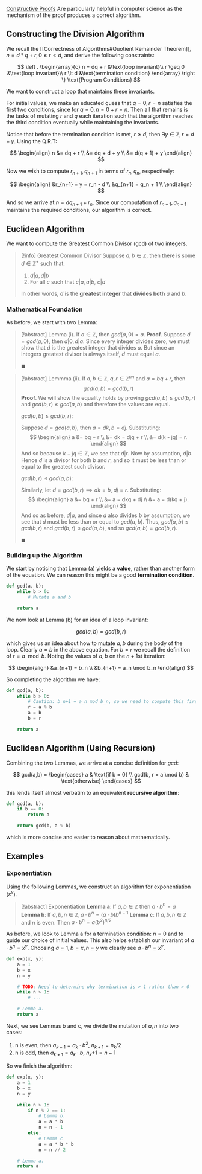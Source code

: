 [Constructive Proofs](https://en.wikipedia.org/wiki/Constructivism_(philosophy_of_mathematics)) Are particularly helpful in computer science as the mechanism of the proof produces a correct algorithm.

## Constructing the Division Algorithm

We recall the [[Correctness of Algorithms#Quotient Remainder Theorem]], $n = d*q + r, 0 \leq r \lt d$, and derive the following constraints:

$$
\left .
\begin{array}{c}
n = dq + r &\text{loop invariant}\\
r \geq 0 &\text{loop invariant}\\
r \lt d &\text{termination condition}
\end{array}
\right \} \text{Program Conditions}
$$

We want to construct a loop that maintains these invariants.

For initial values, we make an educated guess that $q = 0, r = n$ satisfies the first two conditions, since for $q = 0, n = 0 + r = n$. Then all that remains is the tasks of mutating $r$ and $q$ each iteration such that the algorithm reaches the third condition eventually while maintaining the invariants.

Notice that before the termination condition is met, $r \geq d$, then $\exists y \in \mathbb{Z}, r = d + y$. Using the Q.R.T:

$$
\begin{align}
n &= dq + r \\
&= dq + d + y \\
&= d(q + 1) + y
\end{align}
$$

Now we wish to compute $r_{n+1}, q_{n+1}$ in terms of $r_n, q_n$, respectively:

$$
\begin{align}
&r_{n+1} = y = r_n - d \\
&q_{n+1} = q_n + 1 \\
\end{align}
$$

And so we arrive at $n = dq_{n+1} + r_n$. Since our computation of $r_{n+1},q_{n+1}$ maintains the required conditions, our algorithm is correct.

## Euclidean Algorithm

We want to compute the Greatest Common Divisor (gcd) of two integers.

> [!info] Greatest Common Divisor
> Suppose $a, b \in \mathbb{Z}$, then there is some $d \in \mathbb{Z}^+$ such that:
> 1. $d | a, d | b$
> 2. For all $c$ such that $c|a, a|b$, $c|d$
>
>  In other words, $d$ is the **greatest integer** that **divides both** $a$ and $b$.

### Mathematical Foundation

As before, we start with two Lemma:

> [!abstract] Lemma (i).
> If $a \in \mathbb{Z}$, then $gcd(a, 0) = a$.
> **Proof**.
> Suppose $d = gcd(a, 0)$, then $d|0, d|a$. Since every integer divides zero, we must show that $d$ is the greatest integer that divides $a$. But since an integers greatest divisor is always itself, $d$ must equal $a$.
>
> $\blacksquare$

> [!abstract] Lemmma (ii).
> If $a, b \in \mathbb{Z}, \; q, r \in \mathbb{Z}^{nn}$ and $a = bq + r$, then
> $$
> gcd(a, b) = gcd(b, r)
> $$
> **Proof**.
> We will show the equality holds by proving $gcd(a, b) \leq gcd(b, r)$ and
> $gcd(b, r) \leq gcd(a, b)$ and therefore the values are equal.
>
> $gcd(a, b) \leq gcd(b, r)$:
>
> Suppose $d = gcd(a, b)$, then $a = dk, b = dj$. Substituting:
> $$
> \begin{align}
> a &= bq + r \\
> &= dk = djq + r \\
> &= d(k - jq) = r.
> \end{align}
> $$
> And so because $k - jq \in \mathbb{Z}$, we see that $d | r$. Now by assumption, $d | b$. Hence $d$ is a divisor for both $b$ and $r$, and so it must be less than or equal to the greatest such divisor.
>
> $gcd(b,r) \leq gcd(a, b)$:
>
> Similarly, let $d = gcd(b, r) \implies dk = b, \; dj = r$. Substituting:
> $$
> \begin{align}
> a &= bq + r \\
> &= a = dkq + dj \\
> &= a = d(kq + j).
> \end{align}
> $$
> And so as before, $d | a$, and since $d$ also divides $b$ by assumption, we see that $d$ must be less than or equal to $gcd(a, b)$. Thus, $gcd(a, b) \leq gcd(b, r)$ and $gcd(b, r) \leq gcd(a, b)$, and so $gcd(a, b) = gcd(b, r)$.
>
> $\blacksquare$

### Building up the Algorithm

We start by noticing that Lemma (a) yields a **value**, rather than another form of the equation. We can reason this might be a good **termination condition**.

```Python
def gcd(a, b):
	while b > 0:
		# Mutate a and b

	return a
```

We now look at Lemma (b) for an idea of a loop invariant:

$$
gcd(a, b) = gcd(b, r)
$$

which gives us an idea about how to mutate $a, b$ during the body of the loop. Clearly $a = b$ in the above equation. For $b = r$ we recall the definition of $r = a \mod b$.  Noting the values of $a, b$ on the $n+1$st iteration:

$$
\begin{align}
&a_{n+1} = b_n \\
&b_{n+1} = a_n \mod b_n
\end{align}
$$

So completing the algorithm we have:

```Python
def gcd(a, b):
	while b > 0:
		# Caution: b_n+1 = a_n mod b_n, so we need to compute this first
		r = a % b
		a = b
		b = r

	return a
```

## Euclidean Algorithm (Using Recursion)

Combining the two Lemmas, we arrive at a concise definition for $gcd$:

$$
gcd(a,b) =
\begin{cases}
a & \text{if b = 0} \\
gcd(b, r = a \mod b) & \text{otherwise}
\end{cases}
$$

this lends itself almost verbatim to an equivalent **recursive algorithm**:

```Python
def gcd(a, b):
	if b == 0:
		return a

	return gcd(b, a % b)
```

which is more concise and easier to reason about mathematically.

## Examples

### Exponentiation

Using the following Lemmas, we construct an algorithm for exponentiation ($x^y$).

> [!abstract] Exponentiation
> **Lemma a**: If $a, b \in \mathbb{Z}$ then $a \cdot b^0 = a$
> **Lemma b**: If $a, b, n \in \mathbb{Z}, a \cdot b^n = (a \cdot b)b^{n-1}$
> **Lemma c**: If $a, b, n \in \mathbb{Z}$ and $n$ is even. Then $a \cdot b^n = a(b^2)^{n/2}$

As before, we look to Lemma a for a termination condition: $n = 0$ and to guide our choice of initial values. This also helps establish our invariant of $a \cdot b^n = x^y$. Choosing $a = 1, b = x, n = y$ we clearly see $a \cdot b^n = x^y$.

```Python
def exp(x, y):
	a = 1
	b = x
	n = y

	# TODO: Need to determine why termination is > 1 rather than > 0
	while n > 1:
		# ...

	# Lemma a.
	return a
```

Next, we see Lemmas b and c, we divide the mutation of $a, n$ into two cases:
1. n is even, then $a_{k+1} = a_k \cdot b^2$, $n_{k+1} = n_k / 2$
2. n is odd, then $a_{k+1} = a_k \cdot b$, $n_k{+1} = n - 1$

So we finish the algorithm:

```Python
def exp(x, y):
	a = 1
	b = x
	n = y

	while n > 1:
		if n % 2 == 1:
			# Lemma b.
			a = a * b
			n = n - 1
		else:
			# Lemma c
			a = a * b * b
			n = n // 2

	# Lemma a.
	return a
```